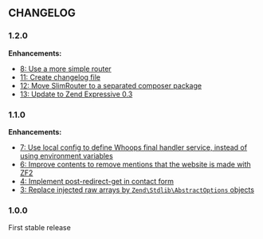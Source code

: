 ## CHANGELOG

### 1.2.0

**Enhancements:**

* [8: Use a more simple router](https://github.com/acelaya/website-expressive/issues/8)
* [11: Create changelog file](https://github.com/acelaya/website-expressive/issues/11)
* [12: Move SlimRouter to a separated composer package](https://github.com/acelaya/website-expressive/issues/12)
* [13: Update to Zend Expressive 0.3](https://github.com/acelaya/website-expressive/issues/13)

### 1.1.0

**Enhancements:**

* [7: Use local config to define Whoops final handler service, instead of using environment variables](https://github.com/acelaya/website-expressive/issues/7)
* [6: Improve contents to remove mentions that the website is made with ZF2](https://github.com/acelaya/website-expressive/issues/6)
* [4: Implement post-redirect-get in contact form](https://github.com/acelaya/website-expressive/issues/4)
* [3: Replace injected raw arrays by `Zend\Stdlib\AbstractOptions` objects](https://github.com/acelaya/website-expressive/issues/3)

### 1.0.0

First stable release
